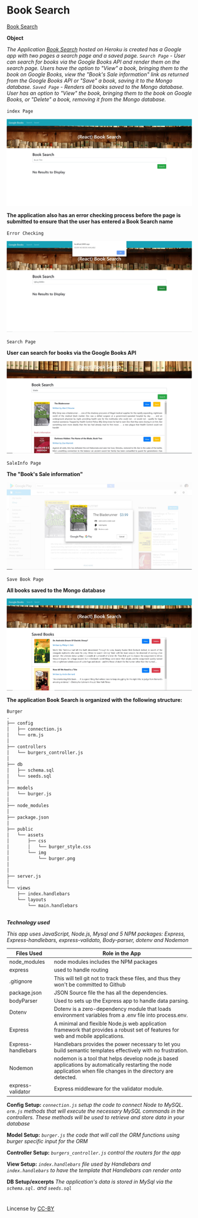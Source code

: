 # Book Search 

[ Book Search](https://floating-chamber-19128.herokuapp.com/) 

**Object**

*The Application [ Book Search](https://floating-chamber-19128.herokuapp.com/) hosted on Heroku is created has a Google app with two pages a search page and a saved page. `Search Page` - User can search for books via the Google Books API and render them on the search page. Users have the option to "View" a book, bringing them to the book on Google Books, view the "Book's Sale information" link as returned from the Google Books API or "Save" a book, saving it to the Mongo database. `Saved Page` - Renders all books saved to the Mongo database. User has an option to "View" the book, bringing them to the book on Google Books, or "Delete" a book, removing it from the Mongo database.*

`index Page`

<a href="#"><img src="https://github.com/fpinder/Books-Search/blob/master/client/images/index.jpg" alt="Home Page"></a>

**The application also has an error checking process before the page is submitted to ensure that the user has entered a  Book Search name**

`Error Checking`

<a href="#"><img src="https://github.com/fpinder/Books-Search/blob/master/client/images/noBooks.jpg" alt="Error Checking"></a>

`Search Page`

**User can search for books via the Google Books API**

<a href="#"><img src="https://github.com/fpinder/Books-Search/blob/master/client/images/search.jpg" alt="Search Page"></a>


`SaleInfo Page`

**The "Book's Sale information"**

<a href="#"><img src="https://github.com/fpinder/Books-Search/blob/master/client/images/saleInfo.jpg" alt="SaleInfo Page"></a>

`Save Book Page`

**All books saved to the Mongo database**

<a href="#"><img src="https://github.com/fpinder/Books-Search/blob/master/client/images/saved.jpg" alt="Save Book Page"></a>


**The application  Book Search is organized with the following structure:** 

```
Burger
.
├── config
│   ├── connection.js
│   └── orm.js
│ 
├── controllers
│   └── burgers_controller.js
│
├── db
│   ├── schema.sql
│   └── seeds.sql
│
├── models
│   └── burger.js
│ 
├── node_modules
│ 
├── package.json
│
├── public
│   └── assets
│       ├── css
│       │   └── burger_style.css
│       └── img
│           └── burger.png
│   
│
├── server.js
│
└── views
    ├── index.handlebars
    └── layouts
        └── main.handlebars


```


**_Technology used_**

*This app uses JavaScript, Node.js, Mysql and 5 NPM packages: Express, Express-handlebars, express-validato, Body-parser, dotenv and Nodemon*

 Files Used   |  Role in the App                                                                  |
| ------------ | -------------------------------------------------------------------------------------- |
| node_modules | node modules includes the  NPM packages |
| express         | used to handle routing |
| .gitignore   | This will tell git not to track these files, and thus they won't be committed to Github |
| package.json | JSON Source file the has all the dependencies.                    |
| bodyParser  | Used to sets up the Express app to handle data parsing. |
| Dotenv  |Dotenv is a zero-dependency module that loads environment variables from a .env file into process.env. | 
| Express | A minimal and flexible Node.js web application framework that provides a robust set of features for web and mobile applications.  |
| Express-handlebars | Handlebars provides the power necessary to let you build semantic templates effectively with no frustration.  |
| Nodemon | nodemon is a tool that helps develop node.js based applications by automatically restarting the node application when file changes in the directory are detected. | 
| express-validator | Express middleware for the validator module. |

**Config Setup:** *`connection.js` setup the code to connect Node to MySQL. `orm.js` methods that will execute the necessary MySQL commands in the controllers. These methods will be used to retrieve and store data in your database* 

**Model Setup:** *`burger.js` the code that will call the ORM functions using burger specific input for the ORM*

**Controller Setup:** *`burgers_controller.js` control the routers for the app*

**View Setup:** *`index.handlebars` file used by Handlebars and `index.handlebars` to have the template that Handlebars can render onto* 

**DB Setup/excerpts** *The application's data is stored in MySql via the `schema.sql.` and `seeds.sql`* 

#
Lincense by <a href="https://creativecommons.org/licenses/by/3.0/" rel="nofollow">CC-BY</a>
